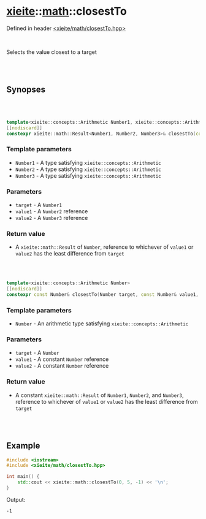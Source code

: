 # [xieite](../xieite.md)::[math](../math.md)::closestTo
Defined in header [<xieite/math/closestTo.hpp>](../../include/xieite/math/closestTo.hpp)

<br/>

Selects the value closest to a target

<br/><br/>

## Synopses

<br/><br/>

```cpp
template<xieite::concepts::Arithmetic Number1, xieite::concepts::Arithmetic Number2, xieite::concepts::Arithmetic Number3>
[[nodiscard]]
constexpr xieite::math::Result<Number1, Number2, Number3>& closestTo(const Number1 target, Number2& value1, Number3& value2) noexcept;
```
### Template parameters
- `Number1` - A type satisfying `xieite::concepts::Arithmetic`
- `Number2` - A type satisfying `xieite::concepts::Arithmetic`
- `Number3` - A type satisfying `xieite::concepts::Arithmetic`
### Parameters
- `target` - A `Number1`
- `value1` - A `Number2` reference
- `value2` - A `Number3` reference
### Return value
- A `xieite::math::Result` of `Number`, reference to whichever of `value1` or `value2` has the least difference from `target`

<br/><br/>

```cpp
template<xieite::concepts::Arithmetic Number>
[[nodiscard]]
constexpr const Number& closestTo(Number target, const Number& value1, const Number& value2) noexcept;
```
### Template parameters
- `Number` - An arithmetic type satisfying `xieite::concepts::Arithmetic`
### Parameters
- `target` - A `Number`
- `value1` - A constant `Number` reference
- `value2` - A constant `Number` reference
### Return value
- A constant `xieite::math::Result` of `Number1`, `Number2`, and `Number3`, reference to whichever of `value1` or `value2` has the least difference from `target`

<br/><br/>

## Example
```cpp
#include <iostream>
#include <xieite/math/closestTo.hpp>

int main() {
	std::cout << xieite::math::closestTo(0, 5, -1) << '\n';
}
```
Output:
```
-1
```
